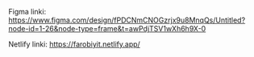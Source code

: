 Figma linki:  https://www.figma.com/design/fPDCNmCNOGzrjx9u8MnqQs/Untitled?node-id=1-26&node-type=frame&t=awPdjTSV1wXh6h9X-0



Netlify linki: https://farobiyit.netlify.app/
